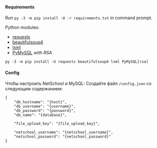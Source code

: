 #### Requirements

Run `py -3 -m pip install -U -r requirements.txt` in command prompt.

Python modules:
- [requests](https://pypi.org/project/requests)
- [beautifulsoup4](https://pypi.org/project/beautifulsoup4)
- [lxml](https://pypi.org/project/lxml)
- [PyMySQL](https://pypi.org/project/PyMySQL) *with RSA*

`py -3 -m pip install -U requests beautifulsoup4 lxml PyMySQL[rsa]`

#### Config

Чтобы настроить NetSchool и MySQL:
Создайте файл `/config.json` со следующим содержанием:
```
{
	"db_hostname": "{host}",
	"db_username": "{username}",
	"db_password": "{password}",
	"db_name": "{database}",

	"file_upload_key": "{file_upload_key}",
	
	"netschool_username": "{netschool_username}",
	"netschool_password": "{netschool_password}"
}
```
